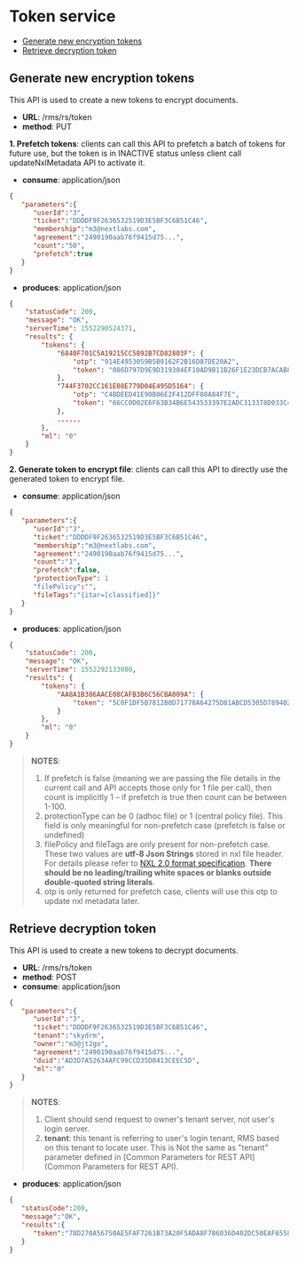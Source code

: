 # Token service

 - [Generate new encryption tokens](#markdown-header-generate-new-encryption-tokens)
 - [Retrieve decryption token](#markdown-header-retrieve-decryption-token) 


## Generate new encryption tokens
This API is used to create a new tokens to encrypt documents. 

- **URL**: /rms/rs/token
- **method**: PUT

 **1. Prefetch tokens**: clients can call this API to prefetch a batch of tokens for future use, but the token is in INACTIVE status unless client call updateNxlMetadata API to activate it.
- **consume**: application/json
```json
{
   "parameters":{
      "userId":"3",
      "ticket":"DDDDF9F2636532519D3E5BF3C6B51C46",
      "membership":"m3@nextlabs.com",
      "agreement":"2490190aab76f9415d75...",
      "count":"50",
      "prefetch":true
   }
}
```

- **produces**: application/json
```json
{
    "statusCode": 200,
    "message": "OK",
    "serverTime": 1552290524371,
    "results": {
        "tokens": {
            "6840F701C5A19215CC5892B7CD82803F": {
                "otp": "914E4953059B5B9162F2B16D87DE20A2",
                "token": "086D797D9E9D319304EF10AD9B11B26F1E23DCB7ACAB8DADA02173D3236B8672"
            },
            "744F3702CC161E08E779D04E495D5164": {
                "otp": "C4BDEED41E90B06E2F412DFF08A84F7E",
                "token": "66CC0D02E6F63B34B6E543533397E2ADC313378D033C428D3CEFC3CA9FF1A9B5"
            },
            ......
        },
        "ml": "0"
    }
}
```
 **2. Generate token to encrypt file**: clients can call this API to directly use the generated token to encrypt file.

- **consume**: application/json
```json
{
   "parameters":{
      "userId":"3",
      "ticket":"DDDDF9F2636532519D3E5BF3C6B51C46",
      "membership":"m3@nextlabs.com",
      "agreement":"2490190aab76f9415d75...",
      "count":"1",
      "prefetch":false,
      "protectionType": 1
      "filePolicy":"",
      "fileTags":"{itar=[classified]}"
   }
}
```

- **produces**: application/json
```json
{
    "statusCode": 200,
    "message": "OK",
    "serverTime": 1552292133080,
    "results": {
        "tokens": {
            "AA8A1B386AACE08CAFB3B6C56CBA009A": {
                "token": "5C0F1DF5B7812B0D71778A64275D81ABCD5305D7894020ED097CBA93AB64E29E"
            }
        },
        "ml": "0"
    }
}
```

> **NOTES**:
>
> 1. If prefetch is false (meaning we are passing the file details in the current call and API accepts those only for 1 file per call), then count is implicitly 1 – if prefetch is true then count can be between 1-100.
> 2. protectionType can be 0 (adhoc file) or 1 (central policy file). This field is only meaningful for non-prefetch case (prefetch is false or undefined)
> 3. filePolicy and fileTags are only present for non-prefetch case. These two values are **utf-8 Json Strings** stored in nxl file header. For details please refer to [NXL 2.0 format specification](https://bitbucket.org/nxtlbs-devops/rightsmanagement-wiki/wiki/RMD/nxl.format.v2.md). **There should be no leading/trailing white spaces or blanks outside double-quoted string literals**.
> 4. otp is only returned for prefetch case, clients will use this otp to update nxl metadata later.



## Retrieve decryption token
This API is used to create a new tokens to decrypt documents. 

- **URL**: /rms/rs/token
- **method**: POST
- **consume**: application/json
```json
{
   "parameters":{
      "userId":"3",
      "ticket":"DDDDF9F2636532519D3E5BF3C6B51C46",
      "tenant":"skydrm",
      "owner":"m3@jt2go",
      "agreement":"2490190aab76f9415d75...",
      "duid":"AD3D7A52634AFC99CCD35D0413CEEC5D",
      "ml":"0"
   }
}
```

> **NOTES**:
>
> 1. Client should send request to owner's tenant server, not user's login server.
> 2. **tenant**: this tenant is referring to user's login tenant, RMS based on this tenant to locate user. This is Not the same as "tenant" parameter defined in [Common Parameters for REST API](Common Parameters for REST API).
>

- **produces**: application/json
```json
{
   "statusCode":200,
   "message":"OK",
   "results":{
      "token":"78D270A56750AE5FAF7261B73A20F5ADA8F786036D402DC50EAF6558584A61BB"
   }
}
```